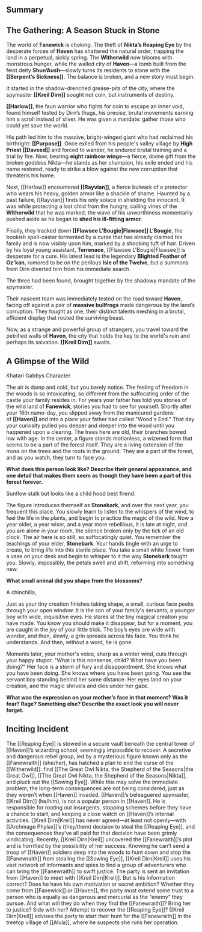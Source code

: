 
## Summary
## **The Gathering: A Season Stuck in Stone**

The world of **Fanewick** is choking. The theft of **Nikta’s Reaping Eye** by the desperate forces of **Haven** has shattered the natural order, trapping the land in a perpetual, sickly spring. The **Witherwild** now blooms with monstrous hunger, while the walled city of **Haven**—a tomb built from the feint deity **Shun’Aush**—slowly turns its residents to stone with the **[[Serpent’s Sickness]]**. The balance is broken, and a new story must begin.

It started in the shadow-drenched grease-pits of the city, where the spymaster **[[Kreil Dirn]]** sought not coin, but instruments of destiny.

**[[Harlow]]**, the faun warrior who fights for coin to escape an inner void, found himself tested by Dirn’s thugs, his precise, brutal movements earning him a scroll instead of silver. He was given a mandate: gather those who could yet save the world.

His path led him to the massive, bright-winged giant who had reclaimed his birthright: **[[Purpose]]**. Once exiled from his people's valley village by **High Priest [[Daveed]]** and forced to wander, he endured brutal training and a trial by fire. Now, bearing **eight rainbow wings**—a fierce, divine gift from the broken goddess Nikta—he stands as her champion, his exile ended and his name restored, ready to strike a blow against the new corruption that threatens his home.

Next, [[Harlow]] encountered **[[Rayvian]]**, a fierce bulwark of a protector who wears his heavy, golden armor like a shackle of shame. Haunted by a past failure, [[Rayvian]] finds his only solace in shielding the innocent. It was while protecting a lost child from the hungry, coiling vines of the **Witherwild** that he was marked, the wave of his unworthiness momentarily pushed aside as he began to **shed his ill-fitting armor**.

Finally, they tracked down **[[Flawsee L'Bougie|Flawsee]] L’Bougie**, the bookish spell-caster tormented by a curse that has already claimed his family and is now visibly upon him, marked by a shocking tuft of hair. Driven by his loyal young assistant, **Terrenace**, [[Flawsee L'Bougie|Flawsee]] is desperate for a cure. His latest lead is the legendary **Blighted Feather of Oz'kan**, rumored to be on the perilous **Isle of the Twelve**, but a summons from Dirn diverted him from his immediate search.

The three had been found, brought together by the shadowy mandate of the spymaster.

Their nascent team was immediately tested on the road toward **Haven**, facing off against a pair of **massive bullfrogs** made dangerous by the land’s corruption. They fought as one, their distinct talents meshing in a brutal, efficient display that routed the surviving beast.

Now, as a strange and powerful group of strangers, you travel toward the petrified walls of **Haven**, the city that holds the key to the world's ruin and perhaps its salvation. **[[Kreil Dirn]]** awaits.

## A Glimpse of the Wild

Khatari Gabbys Character

The air is damp and cold, but you barely notice. The feeling of freedom in the woods is so intoxicating, so different from the suffocating order of the castle your family resides in. For years your father has told you stories of the wild land of **Fanewick**, stories you had to see for yourself. Shortly after your 16th name-day, you slipped away from the manicured gardens of **[[Haven]]** and into a place your father had called "Wood's End." That day your curiosity pulled you deeper and deeper into the wood until you happened upon a clearing. The trees here are old, their branches bowed low with age. In the center, a figure stands motionless, a wizened form that seems to be a part of the forest itself. They are a living extension of the moss on the trees and the roots in the ground. They are a part of the forest, and as you watch, they turn to face you.

**What does this person look like? Describe their general appearance, and one detail that makes them seem as though they have been a part of this forest forever.**

Sunflow stalk but looks like a child hood best friend.

The figure introduces themself as **Stonebark**, and over the next year, you frequent this place. You slowly learn to listen to the whispers of the wind, to feel the life in the plants, and begin to practice the magic of the wild. Now a year older, a year wiser, and a year more rebellious, it is late at night, and you are alone in your room, the silence broken only by the tick of an old clock. The air here is so still, so suffocatingly quiet. You remember the teachings of your elder, **Stonebark**. Your hands tingle with an urge to create, to bring life into this sterile place. You take a small white flower from a vase on your desk and begin to whisper to it the way **Stonebark** taught you. Slowly, impossibly, the petals swell and shift, reforming into something new.

**What small animal did you shape from the blossoms?**

A chinchilla, 

Just as your tiny creation finishes taking shape, a small, curious face peeks through your open window. It is the son of your family's servants, a younger boy with wide, inquisitive eyes. He stares at the tiny magical creation you have made. You know you should make it disappear, but for a moment, you are caught in the joy of your little trick. The boy’s eyes are wide with wonder, and then, slowly, a grin spreads across his face. You think he understands. And then, without a word, he is gone.

Moments later, your mother's voice, sharp as a winter wind, cuts through your happy stupor. "What is this nonsense, child? What have you been doing?" Her face is a storm of fury and disappointment. She knows what you have been doing. She knows where you have been going. You see the servant boy standing behind her some distance. Her eyes land on your creation, and the magic shrivels and dies under her gaze.

**What was the expression on your mother’s face in that moment? Was it fear? Rage? Something else? Describe the exact look you will never forget.**

## Inciting Incident
The [[Reaping Eye]] is stowed in a secure vault beneath the  central tower of [[Haven]]’s wizarding school, seemingly  impossible to recover. A secretive and dangerous rebel group,  led by a mysterious figure known only as the [[Fanewraith]] (she/her), has hatched a plan to end the curse of the  [[Witherwild]]: find [[The Great Owl Nikta, the Shepherd of the Seasons|the Great Owl]], [[The Great Owl Nikta, the Shepherd of the Seasons|Nikta]], and pluck out the [[Sowing Eye]]. While this may solve the immediate problem,  the long-term consequences are not being considered, just  as they weren’t when [[Haven]] invaded.  [[Haven]]’s beleaguered spymaster, [[Kreil Dirn]] (he/him), is not  a popular person in [[Haven]]. He is responsible for rooting out  insurgents, stopping schemes before they have a chance to  start, and keeping a close watch on [[Haven]]’s internal activities.  [[Kreil Dirn|Kreil]] has never agreed—at least not openly—with [[Archmage Phylax]]’s (they/them) decision to steal the [[Reaping Eye]], and  the consequences they’ve all paid for that decision have been  grimly vindicating.  Recently, [[Kreil Dirn|Kreil]] uncovered the [[Fanewraith]]’s plot and is horrified  by the possibility of her success. Knowing he can’t send a  troop of [[Haven]] soldiers deep into the woods to hunt down and  stop the [[Fanewraith]] from stealing the [[Sowing Eye]], [[Kreil Dirn|Kreil]] uses  his vast network of informants and spies to find a group of  adventurers who can bring the [[Fanewraith]] to swift justice.  The party is sent an invitation from [[Haven]] to meet with [[Kreil Dirn|Kreil]]. But is his information correct? Does he have his own  motivation or secret ambition? Whether they come from  [[Fanewick]] or [[Haven]], the party must extend some trust to a  person who is equally as dangerous and mercurial as the  “enemy” they pursue. And what will they do when they find the  [[Fanewraith]]? Bring her to justice? Side with her? Attempt to  recover the [[Reaping Eye]]?  [[Kreil Dirn|Kreil]] advises the party to start their hunt for the [[Fanewraith]]  in the treetop village of [[Alula]], where he suspects she runs her operation.